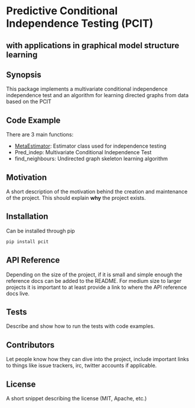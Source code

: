 # Predictive Conditional Independence Testing (PCIT)
## with applications in graphical model structure learning

## Synopsis

This package implements a multivariate conditional independence independence test and an algorithm for learning directed graphs from data based on the PCIT

## Code Example

There are 3 main functions:
- [MetaEstimator](..blob/master/pcit/IndependenceTest.py): Estimator class used for independence testing
- Pred_indep: Multivariate Conditional Independence Test
- find_neighbours: Undirected graph skeleton learning algorithm



## Motivation

A short description of the motivation behind the creation and maintenance of the project. This should explain **why** the project exists.

## Installation
Can be installed through pip

```python
pip install pcit
```

## API Reference

Depending on the size of the project, if it is small and simple enough the reference docs can be added to the README. For medium size to larger projects it is important to at least provide a link to where the API reference docs live.

## Tests

Describe and show how to run the tests with code examples.

## Contributors

Let people know how they can dive into the project, include important links to things like issue trackers, irc, twitter accounts if applicable.

## License

A short snippet describing the license (MIT, Apache, etc.)
